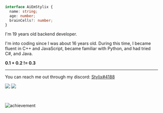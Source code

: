 ```ts
interface AiEmStylix {
  name: string;
  age: number;
  brainCells?: number;
}
```

I'm 19 years old backend developer. 

I'm into coding since I was about 16 years old. During this time, I became fluent in C++ and JavaScript, became familiar with Python, and had tried C#, and Java.

**0.1 + 0.2 != 0.3**

---

You can reach me out through my discord: <a href="https://discord.com/users/524214566201065473" target="_blank">Stylix#4188</a>

![](https://raw.githubusercontent.com/AiEmStylix/github-stats/master/generated/overview.svg#gh-dark-mode-only)
![](https://raw.githubusercontent.com/AiEmStylix/github-stats/master/generated/languages.svg#gh-dark-mode-only)



<br/>

![achievement](https://user-images.githubusercontent.com/79142358/201485976-659bcdc0-75ed-4609-8dc4-7ca4ffd2ff7a.png)
